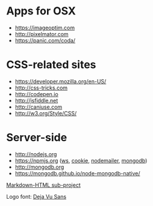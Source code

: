 # Apps for OSX

- https://imageoptim.com
- http://pixelmator.com
- https://panic.com/coda/

# CSS-related sites

- https://developer.mozilla.org/en-US/
- http://css-tricks.com
- http://codepen.io
- http://jsfiddle.net
- http://caniuse.com
- http://w3.org/Style/CSS/

# Server-side

- http://nodejs.org
- https://npmjs.org ([ws](https://npmjs.org/package/ws), [cookie](https://npmjs.org/package/cookie), [nodemailer](https://npmjs.org/package/nodemailer), [mongodb](https://npmjs.org/package/mongodb))
- http://mongodb.org
- https://mongodb.github.io/node-mongodb-native/

[Markdown-HTML sub-project](https://github.com/bjb568/Markdown-HTML)

Logo font: [Deja Vu Sans](http://dejavu-fonts.org/wiki/Main_Page)